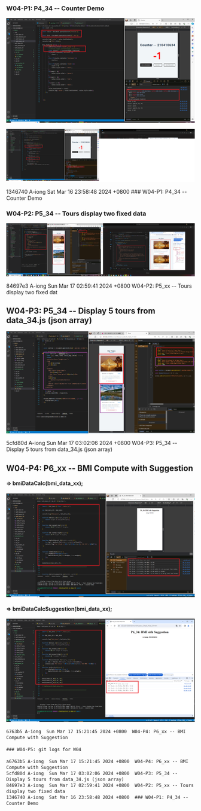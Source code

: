 ### W04-P1: P4_34 -- Counter Demo
 
![](w04-p1-1.png)
 
![](w04-p1-2.png)

1346740 A-iong  Sat Mar 16 23:58:48 2024 +0800  ### W04-P1: P4_34 -- Counter Demo

### W04-P2: P5_34 -- Tours display two fixed data
 
 ![](w04-p2.png)

84697e3 A-iong  Sun Mar 17 02:59:41 2024 +0800  W04-P2: P5_xx -- Tours display two fixed dat

 ## W04-P3: P5_34 -- Display 5 tours from data_34.js (json array)
 
![](w04-p3.png)

5cfd80d A-iong  Sun Mar 17 03:02:06 2024 +0800  W04-P3: P5_34 -- Display 5 tours from data_34.js (json array)

## W04-P4: P6_xx -- BMI Compute with Suggestion
 
#### => bmiDataCalc(bmi_data_xx);
 
![](w04-p4-1.png)
 
#### => bmiDataCalcSuggestion(bmi_data_xx);
 
![](w04-p4-2.png)
 
```
6763b5 A-iong  Sun Mar 17 15:21:45 2024 +0800  W04-P4: P6_xx -- BMI Compute with Suggestion

### W04-P5: git logs for W04

a6763b5 A-iong  Sun Mar 17 15:21:45 2024 +0800  W04-P4: P6_xx -- BMI Compute with Suggestion
5cfd80d A-iong  Sun Mar 17 03:02:06 2024 +0800  W04-P3: P5_34 -- Display 5 tours from data_34.js (json array)
84697e3 A-iong  Sun Mar 17 02:59:41 2024 +0800  W04-P2: P5_xx -- Tours display two fixed data
1346740 A-iong  Sat Mar 16 23:58:48 2024 +0800  ### W04-P1: P4_34 -- Counter Demo